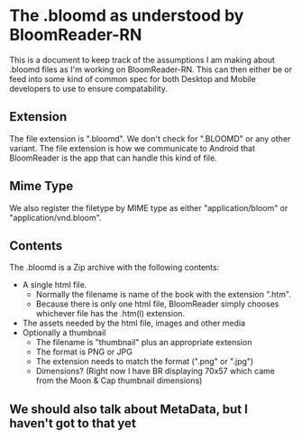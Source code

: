 # The .bloomd as understood by BloomReader-RN

This is a document to keep track of the assumptions I am making about .bloomd files as I'm working on BloomReader-RN. This can then either be or feed into some kind of common spec for both Desktop and Mobile developers to use to ensure compatability.

## Extension

The file extension is ".bloomd". We don't check for ".BLOOMD" or any other variant. The file extension is how we communicate to Android that BloomReader is the app that can handle this kind of file.

## Mime Type

We also register the filetype by MIME type as either "application/bloom" or "application/vnd.bloom". 

## Contents

The .bloomd is a Zip archive with the following contents:

 - A single html file. 
    - Normally the filename is name of the book with the extension ".htm". 
    - Because there is only one html file, BloomReader simply chooses whichever file has the .htm(l) extension.
 - The assets needed by the html file, images and other media
 - Optionally a thumbnail
    - The filename is "thumbnail" plus an appropriate extension
    - The format is PNG or JPG
    - The extension needs to match the format (".png" or ".jpg")
    - Dimensions? (Right now I have BR displaying 70x57 which came from the Moon & Cap thumbnail dimensions)

## We should also talk about MetaData, but I haven't got to that yet

    